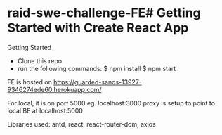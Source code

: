 # raid-swe-challenge-FE# Getting Started with Create React App

Getting Started
- Clone this repo
- run the following commands:
$ npm install
$ npm start 

FE is hosted on https://guarded-sands-13927-9346274ede60.herokuapp.com/

For local, it is on port 5000 eg. localhost:3000
proxy is setup to point to local BE at localhost:5000

Libraries used:
antd, react, react-router-dom, axios